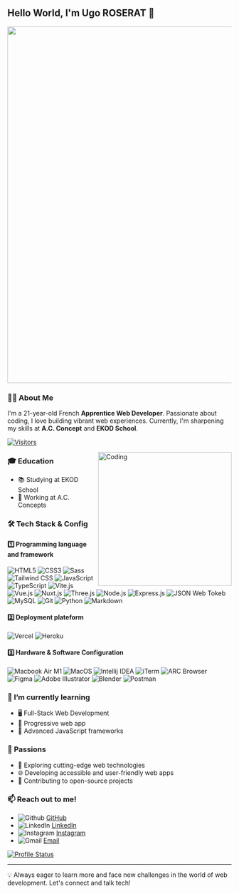 ## Hello World, I'm Ugo ROSERAT 🌟

<img src="https://media.giphy.com/media/L8K62iTDkzGX6/giphy.gif" width="800">

### 👨‍💻 About Me
I'm a 21-year-old French **Apprentice Web Developer**. Passionate about coding, I love building vibrant web experiences. Currently, I'm sharpening my skills at **A.C. Concept** and **EKOD School**.

[![Visitors](https://api.visitorbadge.io/api/visitors?path=https%3A%2F%2Fgithub.com%2FRoseratUgo&label=VISITORS&countColor=%23263759)](https://visitorbadge.io/status?path=https%3A%2F%2Fgithub.com%2FRoseratUgo)

<img align="right" alt="Coding" src="https://media.giphy.com/media/USV0ym3bVWQJJmNu3N/giphy.gif" width="300" />

### 🎓 Education
- 📚 Studying at EKOD School
- 💼 Working at A.C. Concepts

### 🛠️ Tech Stack & Config
#### 1️⃣ Programming language and framework
![HTML5](https://img.shields.io/badge/HTML5-E34F26?style=for-the-badge&logo=html5&logoColor=white)
![CSS3](https://img.shields.io/badge/CSS3-1572B6?style=for-the-badge&logo=css3&logoColor=white)
![Sass](https://img.shields.io/badge/Sass-CC6699?style=for-the-badge&logo=sass&logoColor=white)
![Tailwind CSS](https://img.shields.io/badge/Tailwind_CSS-38B2AC?style=for-the-badge&logo=tailwind-css&logoColor=white)
![JavaScript](https://img.shields.io/badge/JavaScript-F7DF1E?style=for-the-badge&logo=javascript&logoColor=black)
![TypeScript](https://img.shields.io/badge/TypeScript-007ACC?style=for-the-badge&logo=typescript&logoColor=white)
![Vite.js](https://img.shields.io/badge/Vite-B73BFE?style=for-the-badge&logo=vite&logoColor=FFD62E)
![Vue.js](https://img.shields.io/badge/Vue.js-35495E?style=for-the-badge&logo=vue.js&logoColor=4FC08D)
![Nuxt.js](https://img.shields.io/badge/nuxt%20js-00C58E?style=for-the-badge&logo=nuxtdotjs&logoColor=white)
![Three.js](https://img.shields.io/badge/ThreeJs-black?style=for-the-badge&logo=three.js&logoColor=white)
![Node.js](https://img.shields.io/badge/Node.js-43853D?style=for-the-badge&logo=node-dot-js&logoColor=white)
![Express.js](https://img.shields.io/badge/Express.js-404D59?style=for-the-badge)
![JSON Web Tokeb](https://img.shields.io/badge/JWT-000000?style=for-the-badge&logo=JSON%20web%20tokens&logoColor=white)
![MySQL](https://img.shields.io/badge/MySQL-00000F?style=for-the-badge&logo=mysql&logoColor=white)
![Git](https://img.shields.io/badge/Git-F05032?style=for-the-badge&logo=git&logoColor=white)
![Python](https://img.shields.io/badge/Python-14354C?style=for-the-badge&logo=python&logoColor=white)
![Markdown](https://img.shields.io/badge/Markdown-000000?style=for-the-badge&logo=markdown&logoColor=whit)

#### 2️⃣ Deployment plateform
![Vercel](https://img.shields.io/badge/Vercel-000000?style=for-the-badge&logo=vercel&logoColor=white)
![Heroku](https://img.shields.io/badge/Heroku-430098?style=for-the-badge&logo=heroku&logoColor=white)

#### 3️⃣ Hardware & Software Configuration
![Macbook Air M1](https://img.shields.io/badge/Apple-MacBook_Air_M1-999999?style=for-the-badge&logo=apple&logoColor=white)
![MacOS](https://img.shields.io/badge/mac%20os-000000?style=for-the-badge&logo=apple&logoColor=white)
![Intellij IDEA](https://img.shields.io/badge/IntelliJ_IDEA-000000.svg?style=for-the-badge&logo=intellij-idea&logoColor=white)
![iTerm](https://img.shields.io/badge/iTerm-000000?style=for-the-badge&logo=iterm2&logoColor=white)
![ARC Browser](https://img.shields.io/badge/ARC_Browser-4285F4?style=for-the-badge&logo=Google-chrome&logoColor=white)
![Figma](https://img.shields.io/badge/Figma-F24E1E?style=for-the-badge&logo=figma&logoColor=white)
![Adobe Illustrator](https://img.shields.io/badge/Adobe%20Illustrator-FF9A00?style=for-the-badge&logo=adobe%20illustrator&logoColor=white)
![Blender](https://img.shields.io/badge/blender-%23F5792A.svg?style=for-the-badge&logo=blender&logoColor=white)
![Postman](https://img.shields.io/badge/Postman-FF6C37?style=for-the-badge&logo=Postman&logoColor=white)

### 🌱 I’m currently learning
- 🖥️ Full-Stack Web Development
- 📱 Progressive web app
- 🚀 Advanced JavaScript frameworks

### 🎨 Passions
- 🤖 Exploring cutting-edge web technologies
- 🌐 Developing accessible and user-friendly web apps
- 🤝 Contributing to open-source projects

### 📫 Reach out to me!
- ![Github](https://img.shields.io/badge/GitHub-100000?style=for-the-badge&logo=github&logoColor=white) [GitHub](https://github.com/RoseratUgo)
- ![LinkedIn](https://img.shields.io/badge/LinkedIn-0077B5?style=for-the-badge&logo=linkedin&logoColor=white) [LinkedIn](https://www.linkedin.com/in/ugo-roserat/)
- ![Instagram](https://img.shields.io/badge/Instagram-E4405F?style=for-the-badge&logo=instagram&logoColor=white) [Instagram](https://www.instagram.com/roserat_ugo/)
- ![Gmail](https://img.shields.io/badge/Gmail-D14836?style=for-the-badge&logo=gmail&logoColor=white) [Email](mailto:roserat.ugo@gmail.com)

[![Profile Status][Profile-shield]][Profile-url]

---

💡 Always eager to learn more and face new challenges in the world of web development. Let's connect and talk tech!


<!-- MARKDOWN LINKS & IMAGES -->
<!-- https://www.markdownguide.org/basic-syntax/#reference-style-links -->
[Profile-shield]: https://github-readme-stats.vercel.app/api?username=roseratugo&theme=blue-green
[Profile-url]: https://github.com/RoseratUgo
[Language-shield]: https://github-readme-stats.vercel.app/api/top-langs/?username=roseratugo&theme=blue-green
[Language-url]: https://github.com/RoseratUgo
